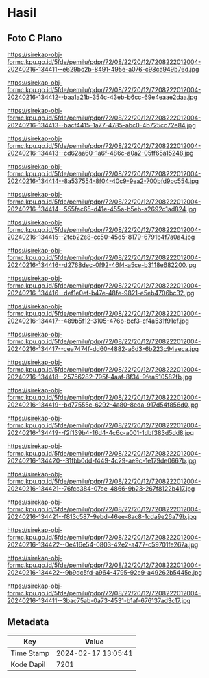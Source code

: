 # Hasil

## Foto C Plano

https://sirekap-obj-formc.kpu.go.id/5fde/pemilu/pdpr/72/08/22/20/12/7208222012004-20240216-134411--e629bc2b-8491-495e-a076-c98ca949b76d.jpg

https://sirekap-obj-formc.kpu.go.id/5fde/pemilu/pdpr/72/08/22/20/12/7208222012004-20240216-134412--baa1a21b-354c-43eb-b6cc-69e4eaae2daa.jpg

https://sirekap-obj-formc.kpu.go.id/5fde/pemilu/pdpr/72/08/22/20/12/7208222012004-20240216-134413--bacf4415-1a77-4785-abc0-4b725cc72e84.jpg

https://sirekap-obj-formc.kpu.go.id/5fde/pemilu/pdpr/72/08/22/20/12/7208222012004-20240216-134413--cd62aa60-1a6f-486c-a0a2-05ff65a15248.jpg

https://sirekap-obj-formc.kpu.go.id/5fde/pemilu/pdpr/72/08/22/20/12/7208222012004-20240216-134414--8a537554-8f04-40c9-9ea2-700bfd9bc554.jpg

https://sirekap-obj-formc.kpu.go.id/5fde/pemilu/pdpr/72/08/22/20/12/7208222012004-20240216-134414--555fac65-d41e-455a-b5eb-a2692c1ad824.jpg

https://sirekap-obj-formc.kpu.go.id/5fde/pemilu/pdpr/72/08/22/20/12/7208222012004-20240216-134415--2fcb22e8-cc50-45d5-8179-6791b4f7a0a4.jpg

https://sirekap-obj-formc.kpu.go.id/5fde/pemilu/pdpr/72/08/22/20/12/7208222012004-20240216-134416--d2768dec-0f92-46f4-a5ce-b3118e682200.jpg

https://sirekap-obj-formc.kpu.go.id/5fde/pemilu/pdpr/72/08/22/20/12/7208222012004-20240216-134416--def1e0ef-b47e-48fe-9821-e5eb4706bc32.jpg

https://sirekap-obj-formc.kpu.go.id/5fde/pemilu/pdpr/72/08/22/20/12/7208222012004-20240216-134417--489b5f12-3105-476b-bcf3-cf4a531f91ef.jpg

https://sirekap-obj-formc.kpu.go.id/5fde/pemilu/pdpr/72/08/22/20/12/7208222012004-20240216-134417--cea7474f-dd60-4882-a6d3-6b223c94aeca.jpg

https://sirekap-obj-formc.kpu.go.id/5fde/pemilu/pdpr/72/08/22/20/12/7208222012004-20240216-134418--25756282-795f-4aaf-8f34-9fea510582fb.jpg

https://sirekap-obj-formc.kpu.go.id/5fde/pemilu/pdpr/72/08/22/20/12/7208222012004-20240216-134419--bd77555c-6292-4a80-8eda-917d54f856d0.jpg

https://sirekap-obj-formc.kpu.go.id/5fde/pemilu/pdpr/72/08/22/20/12/7208222012004-20240216-134419--f2f139b4-16d4-4c6c-a001-1dbf383d5dd8.jpg

https://sirekap-obj-formc.kpu.go.id/5fde/pemilu/pdpr/72/08/22/20/12/7208222012004-20240216-134420--31fbb0dd-f449-4c29-ae9c-1e179de0667b.jpg

https://sirekap-obj-formc.kpu.go.id/5fde/pemilu/pdpr/72/08/22/20/12/7208222012004-20240216-134421--76fcc384-07ce-4866-9b23-267f8122b417.jpg

https://sirekap-obj-formc.kpu.go.id/5fde/pemilu/pdpr/72/08/22/20/12/7208222012004-20240216-134421--f813c587-9ebd-46ee-8ac8-1cda9e26a79b.jpg

https://sirekap-obj-formc.kpu.go.id/5fde/pemilu/pdpr/72/08/22/20/12/7208222012004-20240216-134422--0e416e54-0803-42e2-a477-c59701fe267a.jpg

https://sirekap-obj-formc.kpu.go.id/5fde/pemilu/pdpr/72/08/22/20/12/7208222012004-20240216-134422--9b9dc5fd-a964-4795-92e9-a49262b5445e.jpg

https://sirekap-obj-formc.kpu.go.id/5fde/pemilu/pdpr/72/08/22/20/12/7208222012004-20240216-134411--3bac75ab-0a73-4531-b1af-676137ad3c17.jpg


## Metadata

| Key        | Value               |
| ---------- | ------------------- |
| Time Stamp | 2024-02-17 13:05:41 |
| Kode Dapil | 7201                |



